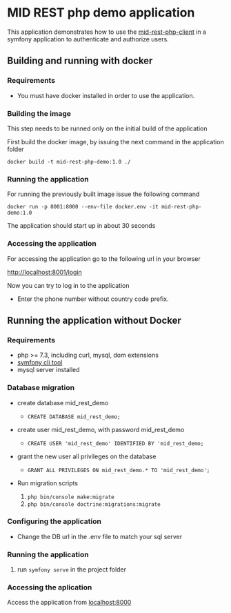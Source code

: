# MID REST php demo application

This application demonstrates how to use the [mid-rest-php-client](https://github.com/SK-EID/mid-rest-php-client) in a symfony application to authenticate and authorize users.

## Building and running with docker

### Requirements

- You must have docker installed in order to use the application.

### Building the image

This step needs to be runned only on the initial build of the application

First build the docker image, by issuing the next command in the application folder

`docker build -t mid-rest-php-demo:1.0 ./`

### Running the application

For running the previously built image issue the following command

`docker run -p 8001:8000 --env-file docker.env -it mid-rest-php-demo:1.0`

The application should start up in about 30 seconds

### Accessing the application

For accessing the application go to the following url in your browser

[http://localhost:8001/login](http://localhost:8001/login)

Now you can try to log in to the application

- Enter the phone number without country code prefix.


## Running the application without Docker

### Requirements

- php >= 7.3, including curl, mysql, dom extensions
- [symfony cli tool](https://symfony.com/download)
- mysql server installed

### Database migration
- create database mid_rest_demo
    - `CREATE DATABASE mid_rest_demo;`
- create user mid_rest_demo, with password mid_rest_demo
    - `CREATE USER 'mid_rest_demo' IDENTIFIED BY 'mid_rest_demo;`
- grant the new user all privileges on the database
    - `GRANT ALL PRIVILEGES ON mid_rest_demo.* TO 'mid_rest_demo';`
- Run migration scripts

    1. `php bin/console make:migrate`
    1. `php bin/console doctrine:migrations:migrate`

### Configuring the application

- Change the DB url in the .env file to match your sql server

### Running the application
1. run `symfony serve` in the project folder

### Accessing the aplication

Access the application from [localhost:8000](localhost:8000)
